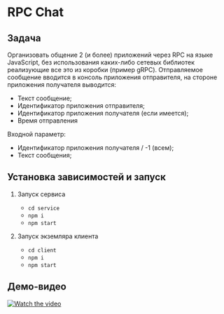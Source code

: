 # RPC Chat

## Задача
Организовать общение 2 (и более) приложений через RPC на языке JavaScript, без использования каких-либо сетевых библиотек реализующие все это из коробки (пример gRPC). Отправляемое сообщение вводится в консоль приложения отправителя, на стороне приложения получателя выводится:
- Текст сообщение;
- Идентификатор приложения отправителя;
- Идентификатор приложения получателя (если имеется);
- Время отправления

Входной параметр:

- Идентификатор приложения получателя / -1 (всем);
- Текст сообщения;

## Установка зависимостей и запуск

1. Запуск сервиса     
   - `cd service`
   - `npm i`
   - `npm start`
   
2. Запуск экземляра клиента 
   - `cd client`
   - `npm i`
   - `npm start`
 
   
## Демо-видео
[![Watch the video](http://img.youtube.com/vi/vIb_z2k1L-Y/mqdefault.jpg)](https://youtu.be/vIb_z2k1L-Y)
